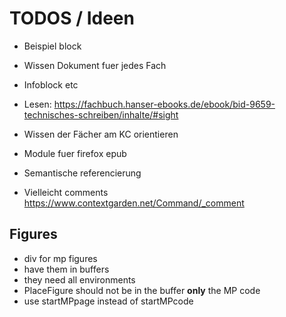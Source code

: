 # TODOS / Ideen

- Beispiel block
- Wissen Dokument fuer jedes Fach
- Infoblock etc
- Lesen: https://fachbuch.hanser-ebooks.de/ebook/bid-9659-technisches-schreiben/inhalte/#sight

- Wissen der Fächer am KC orientieren
- Module fuer firefox epub
- Semantische referencierung

- Vielleicht comments https://www.contextgarden.net/Command/_comment

## Figures

- div for mp figures
- have them in buffers
- they need all environments
- PlaceFigure should not be in the buffer **only** the MP code
- use startMPpage instead of startMPcode
